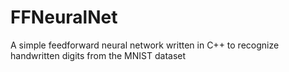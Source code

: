 # FFNeuralNet
A simple feedforward neural network written in C++ to recognize handwritten digits from the MNIST dataset
